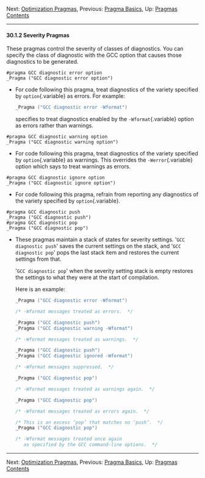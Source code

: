 Next: [Optimization Pragmas](Optimization-Pragmas.md), Previous:
[Pragma Basics](Pragma-Basics.md), Up: [Pragmas](Pragmas.md)  
[Contents](index.md#SEC_Contents "Table of contents")  

------------------------------------------------------------------------


#### 30.1.2 Severity Pragmas 

These pragmas control the severity of classes of diagnostics. You can
specify the class of diagnostic with the GCC option that causes those
diagnostics to be generated.

`#pragma GCC diagnostic error option`\
`_Pragma ("GCC diagnostic error option")`

-   For code following this pragma, treat diagnostics of the variety
    specified by `option`{.variable} as errors. For example:

    
    ``` C
    _Pragma ("GCC diagnostic error -Wformat")
    ```
    

    specifies to treat diagnostics enabled by the `-Wformat`{.variable}
    option as errors rather than warnings.

`#pragma GCC diagnostic warning option`\
`_Pragma ("GCC diagnostic warning option")`

-   For code following this pragma, treat diagnostics of the variety
    specified by `option`{.variable} as warnings. This overrides the
    `-Werror`{.variable} option which says to treat warnings as errors.

`#pragma GCC diagnostic ignore option`\
`_Pragma ("GCC diagnostic ignore option")`

-   For code following this pragma, refrain from reporting any
    diagnostics of the variety specified by `option`{.variable}.

`#pragma GCC diagnostic push`\
`_Pragma ("GCC diagnostic push")`\
`#pragma GCC diagnostic pop`\
`_Pragma ("GCC diagnostic pop")`

-   These pragmas maintain a stack of states for severity settings.
    '`GCC diagnostic push`' saves the current settings on the
    stack, and '`GCC diagnostic pop`' pops the last stack item
    and restores the current settings from that.

    '`GCC diagnostic pop`' when the severity setting stack is
    empty restores the settings to what they were at the start of
    compilation.

    Here is an example:

    
    ``` C
    _Pragma ("GCC diagnostic error -Wformat")

    /* -Wformat messages treated as errors.  */

    _Pragma ("GCC diagnostic push")
    _Pragma ("GCC diagnostic warning -Wformat")

    /* -Wformat messages treated as warnings.  */

    _Pragma ("GCC diagnostic push")
    _Pragma ("GCC diagnostic ignored -Wformat")

    /* -Wformat messages suppressed.  */

    _Pragma ("GCC diagnostic pop")

    /* -Wformat messages treated as warnings again.  */

    _Pragma ("GCC diagnostic pop")

    /* -Wformat messages treated as errors again.  */

    /* This is an excess ‘pop’ that matches no ‘push’.  */
    _Pragma ("GCC diagnostic pop")

    /* -Wformat messages treated once again
       as specified by the GCC command-line options.  */
    ```
    

------------------------------------------------------------------------

Next: [Optimization Pragmas](Optimization-Pragmas.md), Previous:
[Pragma Basics](Pragma-Basics.md), Up: [Pragmas](Pragmas.md)  
[Contents](index.md#SEC_Contents "Table of contents")  
